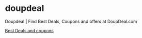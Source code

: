 # doupdeal
Doupdeal | Find Best Deals, Coupons and offers at DoupDeal.com

<a href="https://doupdeal.com">Best Deals and coupons</a>
